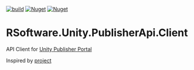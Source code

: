 [![build](https://github.com/RybalkoSoftware/RSoftware.Unity.PublisherApi.Client/workflows/build/badge.svg?branch=master)](https://github.com/RybalkoSoftware/RSoftware.Unity.PublisherApi.Client/actions?query=workflow%3Abuild)
[![Nuget](https://img.shields.io/nuget/v/RSoftware.Unity.PublisherApi.Client)](https://www.nuget.org/packages/RSoftware.Unity.PublisherApi.Client)
[![Nuget](https://img.shields.io/nuget/dt/RSoftware.Unity.PublisherApi.Client)](https://www.nuget.org/packages/RSoftware.Unity.PublisherApi.Client)

# RSoftware.Unity.PublisherApi.Client
API Client for [Unity Publisher Portal](https://publisher.assetstore.unity3d.com)

Inspired by [project](https://github.com/LostPolygon/Unity-Publisher-API-PHP)
